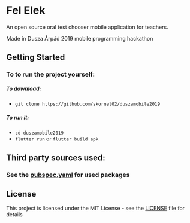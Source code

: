 # Fel Elek

An open source oral test chooser mobile application for teachers.

Made in Dusza Árpád 2019 mobile programming hackathon

## Getting Started

### To to run the project yourself:
##### To download:
* `git clone https://github.com/skornel02/duszamobile2019`
##### To run it:
* `cd duszamobile2019`
* `flutter run` or `flutter build apk`


## Third party sources used:
### See the [pubspec.yaml](pubspec.yaml) for used packages

## License

This project is licensed under the MIT License - see the [LICENSE](LICENSE) file for details